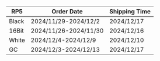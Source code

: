 |**RP5**|   **Order Date**    |**Shipping Time**|
|-------|---------------------|-----------------|
| Black |2024/11/29-2024/12/2 |   2024/12/17    |
| 16Bit |2024/11/26-2024/11/30|   2024/12/16    |
| White | 2024/12/4-2024/12/9 |   2024/12/10    |
|  GC   |2024/12/3-2024/12/13 |   2024/12/17    |
